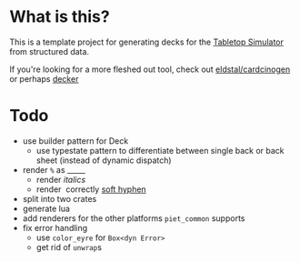 # What is this?

This is a template project for generating decks for the [Tabletop Simulator](https://tabletopsimulator.com) from structured data.

If you're looking for a more fleshed out tool, check out [eldstal/cardcinogen](https://github.com/eldstal/cardcinogen) or perhaps [decker](https://splizard.com/magic/decker)

# Todo

- use builder pattern for Deck
  - use typestate pattern to differentiate between single back or back sheet (instead of dynamic dispatch)
- render `%` as _____
  - render *italics*
  - render ­ correctly [soft hyphen](https://unicode-explorer.com/c/00AD)
- split into two crates
- generate lua
- add renderers for the other platforms `piet_common` supports
- fix error handling
  - use `color_eyre` for `Box<dyn Error>`
  - get rid of `unwrap`s